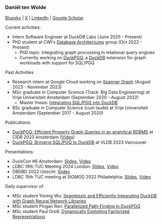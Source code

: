 ### Daniël ten Wolde

[Bluesky](https://bsky.app/profile/dtenwolde.bsky.social) | [X](https://twitter.com/DLJtenWolde) | [LinkedIn](https://www.linkedin.com/in/dani%C3%ABl-ten-wolde/) | [Google Scholar](https://scholar.google.com/citations?user=DxJHoKAAAAAJ&hl=nl&oi=ao)

Current activities: 
* Intern Software Engineer at DuckDB Labs (June 2025 - Present)
* PhD student at CWI's [Database Architectures](https://github.com/cwida) group (Oct 2022 - Present)
  - PhD topic: Integrating graph processing in relational query engines
  - Currently working on [DuckPGQ](https://github.com/cwida/duckpgq-extension), a [DuckDB](https://github.com/duckdb/duckdb) extension for graph workloads with support for SQL/PGQ

Past Activities
* Research intern at Google Cloud working on [Spanner Graph](https://cloud.google.com/blog/products/databases/announcing-spanner-graph) (August 2023 - November 2023)
* MSc graduate in Computer Science (Track: Big Data Engineering) at Vrije Universiteit Amsterdam (September 2020 - August 2022)
  - Master thesis: [Integrating SQL/PGQ into DuckDB](https://homepages.cwi.nl/~boncz/msc/2022-DanielTenWolde.pdf)
* BSc graduate in Computer Science (cum laude) at Vrije Universiteit Amsterdam (September 2017 - August 2020)

Publications: 
* [DuckPGQ: Efficient Property Graph Queries in an analytical RDBMS](https://www.cidrdb.org/cidr2023/papers/p66-wolde.pdf) at CIDR 2023 Amsterdam ([Video](https://www.youtube.com/watch?v=JmSfU0BTH5w))
* [DuckPGQ: Bringing SQL/PGQ to DuckDB](https://ir.cwi.nl/pub/33317/33317.pdf) at VLDB 2023 Vancouver

Presentations:
* DuckCon #6 Amsterdam: [Slides](https://blobs.duckdb.org/events/duckcon6/daniel-ten-wolde-duckpgq-unlocking-graph-analytics-in-duckdb-with-sql-pgq.pdf), [Video](https://www.youtube.com/watch?v=QDdTbhSR2Vo&feature=youtu.be)
* LDBC 19th TUC Meeting 2024 London: [Slides](https://docs.google.com/presentation/d/1fd6_PoI9RD8sxbUn0L2sb4tjIV5_Dh8oXjHgfEmJfdE/edit?usp=sharing), [Video](https://www.youtube.com/watch?v=Fzci3Ic0RBQ)
* DBDBD 2022 Utrecht: [Slides](https://docs.google.com/presentation/d/1tVWOxQ786VsK8PPfLbyw23_78Y4D2GtEj_fXlHvWTn0/edit?usp=sharing)
* LDBC 15th TUC meeting at SIGMOD 2022 Philadelphia: [Slides](https://pub-383410a98aef4cb686f0c7601eddd25f.r2.dev/event/fifteenth-tuc-meeting/attachments/daniel-ten-wolde-implementing-sql-pgq-in-duckdb.pdf), [Video](https://www.youtube.com/watch?v=JmSfU0BTH5w)

Daily supervisor of: 
* MSc student Yiming Wu: [Seamlessly and Efficiently Integrating DuckDB with Graph Neural Network Libraries](https://homepages.cwi.nl/~boncz/msc/2023-Wu.pdf)
* MSc student Pingan Ren: [Parallelized Path-Finding in DuckPGQ](https://homepages.cwi.nl/~boncz/msc/2024-PinganRen.pdf)
* MSc student Paul Groß: [Dynamically Exploiting Factorized Representations](https://homepages.cwi.nl/~boncz/msc/2024-PaulGross.pdf)
